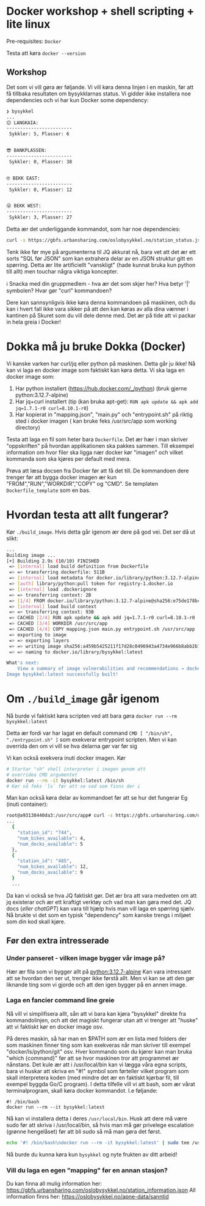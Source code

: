 # Docker workshop + shell scripting + lite linux
Pre-requisites: `Docker`

Testa att køra `docker --version`


## Workshop
Det som vi vill gøra ær føljande. Vi vill køra denna linjen
i en maskin, før att få tillbaka resultaten om bysykklarnas status. Vi gidder ikke installera noe dependencies och vi har kun Docker some dependency:
```bash
❯ bysykkel
...
😊 LANGKAIA:
------------------------
 Sykkler: 5, Plasser: 6


😎 BANKPLASSEN:
------------------------
 Sykkler: 0, Plasser: 38


🤓 BEKK EAST:
------------------------
 Sykkler: 0, Plasser: 12


😜 BEKK WEST:
------------------------
 Sykkler: 3, Plasser: 27
```
Detta ær det underliggande kommandot, som har noe dependencies:
```bash
curl -s https://gbfs.urbansharing.com/oslobysykkel.no/station_status.json | jq '[.data.stations[] | {station_id, num_bikes_available, num_docks_available}]' | python main.py
```
Tenk ikke før mye på argumenterna til JQ akkurat nå, bara vet att det ær ett sorts "SQL før JSON" som kan extrahera delar av en JSON struktur gitt en spørring.
Detta ær lite artificiellt "vanskligt" (hade kunnat bruka kun python till allt) men touchar några viktiga koncepter.

ℹ️ Snacka med din gruppmedlem - hva ær det som skjer her? Hva betyr '|' symbolen? Hvar gør "curl" kommandoen?

Dere kan sannsynligvis ikke køra denna kommandoen på maskinen, och du kan i hvert fall ikke vara sikker på
att den kan køras av alla dina vænner i kantinen på Skuret som du vill dele denne med. Det ær på
tide att vi packar in hela greia i Docker!

# Dokka må ju bruke Dokka (Docker)
Vi kanske varken har curl/jq eller python på maskinen. Detta går ju ikke! Nå kan vi laga en docker image som faktiskt kan køra detta.
Vi ska laga en docker image som:
1. Har python installert (https://hub.docker.com/_/python) (bruk gjerne python:3.12.7-alpine)
2. Har jq+curl installert (tip (kan bruka apt-get): `RUN apk update && apk add jq=1.7.1-r0 curl=8.10.1-r0`)
3. Har kopierat in "mapping.json", "main.py" och "entrypoint.sh" på riktig sted i docker imagen ( kan bruke feks /usr/src/app som working directory)

Testa att laga en fil som heter bara `Dockerfile`. Det ær hær i man skriver "oppskriften" på hvordan applikationen ska pakkes sammen. Till eksempel information om hvor filer ska ligga nær docker kør "imagen" och vilket kommanda som ska kjøres per default med mera.

Prøva att læsa docsen fra Docker før att få det till. De kommandoen dere trenger før att bygga docker imagen
ær kun "FROM","RUN","WORKDIR","COPY" og "CMD".
Se templaten `Dockerfile_template` som en bas.
# Hvordan testa att allt fungerar?
Kør `./build_image`. Hvis detta går igenom ær dere på god vei. Det ser då ut slikt:
```bash
...
Building image ...
[+] Building 2.9s (10/10) FINISHED                                                                                           docker:desktop-linux
 => [internal] load build definition from Dockerfile                                                                                         0.0s
 => => transferring dockerfile: 511B                                                                                                         0.0s
 => [internal] load metadata for docker.io/library/python:3.12.7-alpine                                                                      2.9s
 => [auth] library/python:pull token for registry-1.docker.io                                                                                0.0s
 => [internal] load .dockerignore                                                                                                            0.0s
 => => transferring context: 2B                                                                                                              0.0s
 => [1/4] FROM docker.io/library/python:3.12.7-alpine@sha256:e75de178bc15e72f3f16bf75a6b484e33d39a456f03fc771a2b3abb9146b75f8                0.0s
 => [internal] load build context                                                                                                            0.0s
 => => transferring context: 93B                                                                                                             0.0s
 => CACHED [2/4] RUN apk update && apk add jq=1.7.1-r0 curl=8.10.1-r0                                                                        0.0s
 => CACHED [3/4] WORKDIR /usr/src/app                                                                                                        0.0s
 => CACHED [4/4] COPY mapping.json main.py entrypoint.sh /usr/src/app                                                                        0.0s
 => exporting to image                                                                                                                       0.0s
 => => exporting layers                                                                                                                      0.0s
 => => writing image sha256:a459b5425211f17d28c0496943a4734e966b8abb2b742dd2f069e139c14f0540                                                 0.0s
 => => naming to docker.io/library/bysykkel:latest                                                                                           0.0s

What's next:
    View a summary of image vulnerabilities and recommendations → docker scout quickview 
Image bysykkel:latest successfully built!
```


# Om `./build_image` går igenom
Nå burde vi faktiskt køra scripten ved att bara gøra `docker run --rm bysykkel:latest`

Detta ær fordi var har lagat en default command `CMD [ "/bin/sh", "./entrypoint.sh" ]` som
exekverar entrypoint scripten. Men vi kan overrida den om vi vill se hva delarna gør var før sig

Vi kan också exekvera inuti docker imagen. Kør
```bash
# Startar "sh" shell interpreter i imagen genom att
# overridea CMD argumentet
docker run --rm -it bysykkel:latest /bin/sh
# Kør nå feks `ls` før att se vad som finns der i
```
Man kan också køra delar av kommandoet før att se hur det fungerar
Eg (inuti container):
```bash
root@a93138440da3:/usr/src/app# curl -s https://gbfs.urbansharing.com/oslobysykkel.no/station_status.json | jq '[.data.stations[] | {station_id, num_bikes_available, num_docks_available}]'`
...
  {
    "station_id": "744",
    "num_bikes_available": 4,
    "num_docks_available": 5
  },
  {
    "station_id": "485",
    "num_bikes_available": 12,
    "num_docks_available": 9
  }
  ...
```
Da kan vi också se hva JQ faktiskt gør. Det ær bra att vara medveten om att jq existerar och ær ett kraftigt verktøy och vad man kan gøra med det. JQ docs (*eller chatGPT*) kan vara till hjælp hvis man vill laga en spørring sjælv. Nå brukte
vi det som en typisk "dependency" som kanske trengs i miljøet som din kod skall kjøre.



## Før den extra intresserade


### Under panseret - vilken image bygger vår image på?
Hær ær fila som vi bygger allt på [python:3.12.7-alpine](https://hub.docker.com/layers/library/python/3.12.7-alpine/images/sha256-2163c5b97d8aa257d70f5b13eed2b9ae7f261fd479c4b114ca88160c7f2e6409?context=explore)
Kan vara intressant att se hvordan den ser ut, trenger ikke førstå allt. Men vi kan se att den gør liknande
ting som vi gjorde och att den igen bygger på en annen image.

### Laga en fancier command line greie
Nå vill vi simplifisera allt, sån att vi bara kan kjøra "bysykkel" direkte fra kommandolinjen, och
att det magiskt fungerar utan att vi trenger att "huske" att vi faktiskt kør en docker image osv.

På deres maskin, så har man en $PATH som ær en lista med folders der som maskinen finner ting som kan exekveras når man skriver till exempel "docker/ls/python/git" osv. Hver kommando som du kjører kan man bruka "which {command}" før att se hvor maskinen tror att programmet ær nånstans. Det kule ær att i /usr/local/bin kan vi lægga våra egna scripts,
bara vi huskar att skriva en "#!" symbol som førteller vilket program som skall interpretera koden (med mindre det ær en faktiskt kjørbar fil, till exempel byggda Go/C program).
I detta tilfelle vill vi att bash, som ær vårat terminalprogram, skall køra docker kommandot. I.e føljande:

```
#! /bin/bash
docker run --rm --it bysykkel:latest
```
Nå kan vi installera detta i deres `/usr/local/bin`. Husk att dere må være sudo før att skriva i /usr/local/bin, så hvis
man må gør privelege escalation (grønne hengelåset) før att bli sudo så må man gøra det først.
```bash
echo '#! /bin/bash\ndocker run --rm -it bysykkel:latest' | sudo tee /usr/local/bin/bysykkel && sudo chmod +x /usr/local/bin/bysykkel
```

Nå burde du kunna køra kun  `bysykkel` og nyte frukten av ditt arbeid!

### Vill du laga en egen "mapping" før en annan stasjon?
Du kan finna all mulig information her: https://gbfs.urbansharing.com/oslobysykkel.no/station_information.json
All information finns her: https://oslobysykkel.no/apne-data/sanntid



